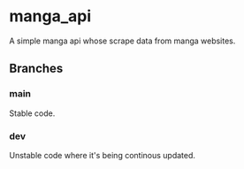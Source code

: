 # manga_api
 A simple manga api whose scrape data from manga websites.
 ## Branches
 ### main
 Stable code.
 ### dev
 Unstable code where it's being continous updated.
